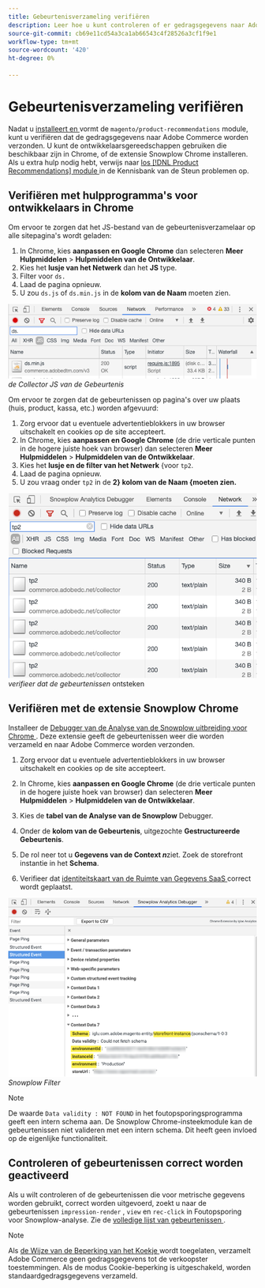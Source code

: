 ```yaml
---
title: Gebeurtenisverzameling verifiëren
description: Leer hoe u kunt controleren of er gedragsgegevens naar Adobe Commerce worden verzonden.
source-git-commit: cb69e11cd54a3ca1ab66543c4f28526a3cf1f9e1
workflow-type: tm+mt
source-wordcount: '420'
ht-degree: 0%

---
```


# Gebeurtenisverzameling verifiëren

Nadat u [ installeert en ](install-configure.md) vormt de `magento/product-recommendations` module, kunt u verifiëren dat de gedragsgegevens naar Adobe Commerce worden verzonden. U kunt de ontwikkelaarsgereedschappen gebruiken die beschikbaar zijn in Chrome, of de extensie Snowplow Chrome installeren. Als u extra hulp nodig hebt, verwijs naar [ los  [!DNL Product Recommendations]  module ](https://experienceleague.adobe.com/docs/commerce-knowledge-base/kb/troubleshooting/miscellaneous/troubleshoot-product-recommendations-module-in-magento-commerce.html?lang=nl-NL) in de Kennisbank van de Steun problemen op.

## Verifiëren met hulpprogramma&#39;s voor ontwikkelaars in Chrome

Om ervoor te zorgen dat het JS-bestand van de gebeurtenisverzamelaar op alle sitepagina&#39;s wordt geladen:

1. In Chrome, kies **aanpassen en Google Chrome** dan selecteren **Meer Hulpmiddelen** > **Hulpmiddelen van de Ontwikkelaar**.
1. Kies het **lusje van het Netwerk** dan het **JS** type.
1. Filter voor `ds.`
1. Laad de pagina opnieuw.
1. U zou `ds.js` of `ds.min.js` in de **kolom van de Naam** moeten zien.

![ de inzamelaar JS van de Gebeurtenis ](assets/filter-ds.png)
_de Collector JS van de Gebeurtenis_

Om ervoor te zorgen dat de gebeurtenissen op pagina&#39;s over uw plaats (huis, product, kassa, etc.) worden afgevuurd:

1. Zorg ervoor dat u eventuele advertentieblokkers in uw browser uitschakelt en cookies op de site accepteert.
1. In Chrome, kies **aanpassen en Google Chrome** (de drie verticale punten in de hogere juiste hoek van browser) dan selecteren **Meer Hulpmiddelen** > **Hulpmiddelen van de Ontwikkelaar**.
1. Kies het **lusje en de filter van het Netwerk** &lbrace;voor `tp2`.
1. Laad de pagina opnieuw.
1. U zou vraag onder `tp2` in de **2&rbrace; kolom van de Naam &lbrace;moeten zien.**

![ het Vuren gebeurtenissen ](assets/filter-tp2.png)
_verifieer dat de gebeurtenissen_ ontsteken

## Verifiëren met de extensie Snowplow Chrome

Installeer de [ Debugger van de Analyse van de Snowplow uitbreiding voor Chrome ](https://chrome.google.com/webstore/detail/snowplow-analytics-debugg/jbnlcgeengmijcghameodeaenefieedm). Deze extensie geeft de gebeurtenissen weer die worden verzameld en naar Adobe Commerce worden verzonden.

1. Zorg ervoor dat u eventuele advertentieblokkers in uw browser uitschakelt en cookies op de site accepteert.

1. In Chrome, kies **aanpassen en Google Chrome** (de drie verticale punten in de hogere juiste hoek van browser) dan selecteren **Meer Hulpmiddelen** > **Hulpmiddelen van de Ontwikkelaar**.

1. Kies de **tabel van de Analyse van de Snowplow** Debugger.

1. Onder de **kolom van de Gebeurtenis**, uitgezochte **Gestructureerde Gebeurtenis**.

1. De rol neer tot u **Gegevens van de Context _n_**&#x200B;ziet. Zoek de storefront instantie in het **Schema**.

1. Verifieer dat [ identiteitskaart van de Ruimte van Gegevens SaaS ](https://experienceleague.adobe.com/docs/commerce-admin/config/services/saas.html?lang=nl-NL) correct wordt geplaatst.

![ Snowplow filter ](assets/snowplow-filter.png)
_Snowplow Filter_

>[!NOTE]
>
> De waarde `Data validity : NOT FOUND` in het foutopsporingsprogramma geeft een intern schema aan. De Snowplow Chrome-insteekmodule kan de gebeurtenissen niet valideren met een intern schema. Dit heeft geen invloed op de eigenlijke functionaliteit.

## Controleren of gebeurtenissen correct worden geactiveerd

Als u wilt controleren of de gebeurtenissen die voor metrische gegevens worden gebruikt, correct worden uitgevoerd, zoekt u naar de gebeurtenissen `impression-render` , `view` en `rec-click` in Foutopsporing voor Snowplow-analyse. Zie de [ volledige lijst van gebeurtenissen ](https://experienceleague.adobe.com/docs/commerce/product-recommendations/developer/events.html?lang=nl-NL).

>[!NOTE]
>
> Als [ de Wijze van de Beperking van het Koekje ](https://experienceleague.adobe.com/docs/commerce-admin/start/compliance/privacy/compliance-cookie-law.html?lang=nl-NL) wordt toegelaten, verzamelt Adobe Commerce geen gedragsgegevens tot de verkoopster toestemmingen. Als de modus Cookie-beperking is uitgeschakeld, worden standaardgedragsgegevens verzameld.

